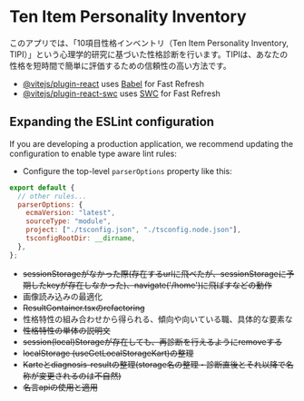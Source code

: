 # Ten Item Personality Inventory

このアプリでは、「10項目性格インベントリ（Ten Item Personality Inventory, TIPI）」という心理学的研究に基づいた性格診断を行います。TIPIは、あなたの性格を短時間で簡単に評価するための信頼性の高い方法です。

- [@vitejs/plugin-react](https://github.com/vitejs/vite-plugin-react/blob/main/packages/plugin-react/README.md) uses [Babel](https://babeljs.io/) for Fast Refresh
- [@vitejs/plugin-react-swc](https://github.com/vitejs/vite-plugin-react-swc) uses [SWC](https://swc.rs/) for Fast Refresh

## Expanding the ESLint configuration

If you are developing a production application, we recommend updating the configuration to enable type aware lint rules:

- Configure the top-level `parserOptions` property like this:

```js
export default {
  // other rules...
  parserOptions: {
    ecmaVersion: "latest",
    sourceType: "module",
    project: ["./tsconfig.json", "./tsconfig.node.json"],
    tsconfigRootDir: __dirname,
  },
};
```

- ~~sessionStorageがなかった際(存在するurlに飛べたが、sessionStorageに予期したkeyが存在しなかった)、navigate('/home')に飛ばすなどの動作~~
- 画像読み込みの最適化
- ~~ResultContainer.tsxのrefactoring~~
- 性格特性の組み合わせから得られる、傾向や向いている職、具体的な要素な
- ~~性格特性の単体の説明文~~
- ~~session(local)Storageが存在しても、再診断を行えるようにremoveする~~
- ~~localStorage (useGetLocalStorageKart)の整理~~
- ~~Karteとdiagnosis-resultの整理(storage名の整理・診断直後とそれ以降で名称が変更されるのは不自然)~~
- ~~名言apiの使用と適用~~
